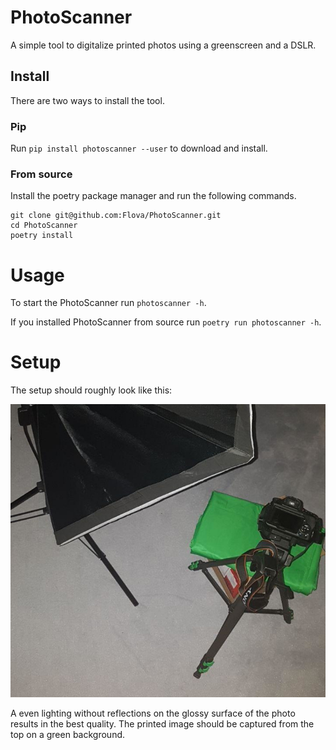 # PhotoScanner
A simple tool to digitalize printed photos using a greenscreen and a DSLR.

## Install
There are two ways to install the tool.

### Pip
Run `pip install photoscanner --user` to download and install.

### From source
Install the poetry package manager and run the following commands.
```
git clone git@github.com:Flova/PhotoScanner.git
cd PhotoScanner
poetry install
```

# Usage
To start the PhotoScanner run `photoscanner -h`.

If you installed PhotoScanner from source run `poetry run photoscanner -h`.

# Setup
The setup should roughly look like this:

![Photo Setup](https://github.com/Flova/PhotoScanner/raw/master/setup.jpg)

A even lighting without reflections on the glossy surface of the photo results in the best quality. The printed image should be captured from the top on a green background.
